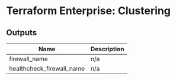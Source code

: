 # Terraform Enterprise: Clustering

## Outputs

| Name | Description |
|------|-------------|
| firewall\_name | n/a |
| healthcheck\_firewall\_name | n/a |

